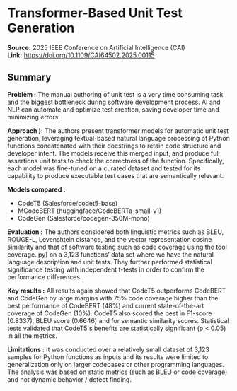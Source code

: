# Transformer-Based Unit Test Generation

**Source:** 2025 IEEE Conference on Artificial Intelligence (CAI)  
**Link:** <https://doi.org/10.1109/CAI64502.2025.00115>

## Summary
**Problem :** The manual authoring of unit test is a very time consuming task and the biggest bottleneck during software development process. AI and NLP can automate and optimize test creation, saving developer time and minimizing errors.

**Approach ):** The authors present transformer models for automatic unit test generation, leveraging textual-based natural language processing of Python functions concatenated with their docstrings to retain code structure and developer intent. The models receive this merged input, and produce full assertions unit tests to check the correctness of the function. Specifically, each model was fine-tuned on a curated dataset and tested for its capability to produce executable test cases that are semantically relevant.

**Models compared :**
- CodeT5 (Salesforce/codet5-base)
- MCodeBERT (huggingface/CodeBERTa-small-v1)
- CodeGen (Salesforce/codegen-350M-mono)


**Evaluation :** The authors considered both linguistic metrics such as BLEU, ROUGE-L, Levenshtein distance, and the vector representation cosine similarity and that of software testing such as code coverage using the tool coverage. py) on a 3,123 functions’ data set where we have the natural language description and unit tests. They further performed statistical significance testing with independent t-tests in order to confirm the performance differences.

**Key results :** All results again showed that CodeT5 outperforms CodeBERT and CodeGen by large margins with 75% code coverage higher than the best performance of CodeBERT (48%) and current state-of-the-art coverage of CodeGen (10%). CodeT5 also scored the best in F1-score (0.8337), BLEU score (0.6646) and for semantic similarity scores. Statistical tests validated that CodeT5's benefits are statistically significant (p < 0.05) in all the metrics.

**Limitations :** It was conducted over a relatively small dataset of 3,123 samples for Python functions as inputs and its results were limited to generalization only on larger codebases or other programming languages. The analysis was based on static metrics (such as BLEU or code coverage) and not dynamic behavior / defect finding.



